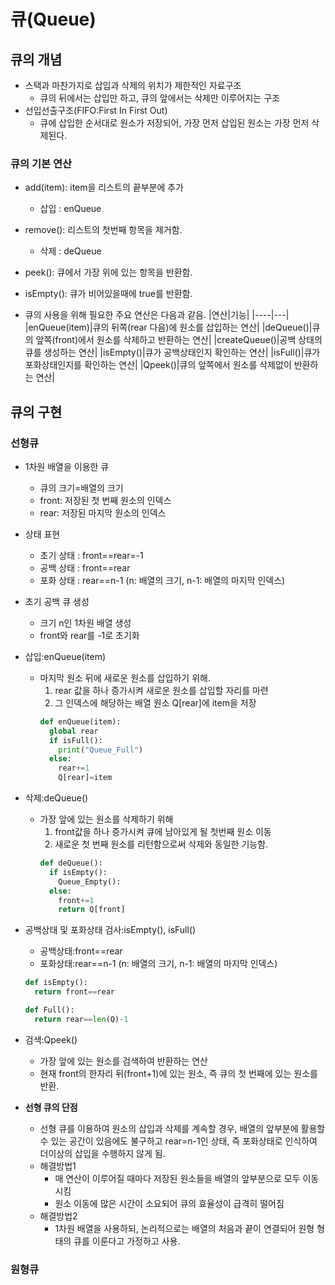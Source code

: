 큐(Queue)
=======
## 큐의 개념
- 스택과 마찬가지로 삽입과 삭제의 위치가 제한적인 자료구조
  - 큐의 뒤에서는 삽입만 하고, 큐의 앞에서는 삭제만 이루어지는 구조
- 선입선출구조(FIFO:First In First Out)
  - 큐에 삽입한 순서대로 원소가 저장되어, 가장 먼저 삽입된 원소는 가장 먼저 삭제된다.
### 큐의 기본 연산
  - add(item): item을 리스트의 끝부분에 추가
    - 삽입 : enQueue
  - remove(): 리스트의 첫번째 항목을 제거함.
    - 삭제 : deQueue
  - peek(): 큐에서 가장 위에 있는 항목을 반환함.
  - isEmpty(): 큐가 비어있을때에 true를 반환함.

- 큐의 사용을 위해 필요한 주요 연산은 다음과 같음.
  |연산|기능|
  |----|---|
  |enQueue(item)|큐의 뒤쪽(rear 다음)에 원소를 삽입하는 연산|
  |deQueue()|큐의 앞쪽(front)에서 원소를 삭제하고 반환하는 연산|
  |createQueue()|공백 상태의 큐를 생성하는 연산|
  |isEmpty()|큐가 공백상태인지 확인하는 연산|
  |isFull()|큐가 포화상태인지를 확인하는 연산|
  |Qpeek()|큐의 앞쪽에서 원소를 삭제없이 반환하는 연산|

## 큐의 구현
### 선형큐
  - 1차원 배열을 이용한 큐
    - 큐의 크기=배열의 크기
    - front: 저장된 첫 번째 원소의 인덱스
    - rear: 저장된 마지막 원소의 인덱스
  - 상태 표현
    - 초기 상태 : front==rear=-1
    - 공백 상태 : front==rear
    - 포화 상태 : rear==n-1 (n: 배열의 크기, n-1: 배열의 마지막 인덱스)
- 초기 공백 큐 생성
  - 크기 n인 1차원 배열 생성
  - front와 rear를 -1로 초기화
- 삽입:enQueue(item)
  - 마지막 원소 뒤에 새로운 원소를 삽입하기 위해.
    1. rear 값을 하나 증가시켜 새로운 원소를 삽입할 자리를 마련
    2. 그 인덱스에 해당하는 배열 원소 Q[rear]에 item을 저장
    ```python
    def enQueue(item):
      global rear
      if isFull(): 
        print("Queue_Full")
      else:
        rear+=1
        Q[rear]=item
    ```
- 삭제:deQueue()
  - 가장 앞에 있는 원소를 삭제하기 위해
    1. front값을 하나 증가시켜 큐에 남아있게 될 첫번째 원소 이동
    2. 새로운 첫 번째 원소를 리턴함으로써 삭제와 동일한 기능함.
    ```python
    def deQueue():
      if isEmpty(): 
        Queue_Empty():
      else:
        front+=1
        return Q[front]
    ```
- 공백상태 및 포화상태 검사:isEmpty(), isFull()
  - 공백상태:front==rear
  - 포화상태:rear==n-1 (n: 배열의 크기, n-1: 배열의 마지막 인덱스)
  ```python
  def isEmpty():
    return front==rear
  
  def Full():
    return rear==len(Q)-1
  ```
- 검색:Qpeek()
  - 가장 앞에 있는 원소를 검색하여 반환하는 연산
  - 현재 front의 한자리 뒤(front+1)에 있는 원소, 즉 큐의 첫 번째에 있는 원소를 반환.

- **선형 큐의 단점**
  - 선형 큐를 이용하여 원소의 삽입과 삭제를 계속할 경우, 배열의 앞부분에 활용할 수 있는 공간이 있음에도 불구하고 rear=n-1인 상태, 즉 포화상태로 인식하여 더이상의 삽입을 수행하지 않게 됨.
  - 해결방법1
    - 매 연산이 이루어질 때마다 저장된 원소들을 배열의 앞부분으로 모두 이동시킴
    - 원소 이동에 많은 시간이 소요되어 큐의 효율성이 급격히 떨어짐
  - 해결방법2
    - 1차원 배열을 사용하되, 논리적으로는 배열의 처음과 끝이 연결되어 원형 형태의 큐를 이룬다고 가정하고 사용.

### 원형큐